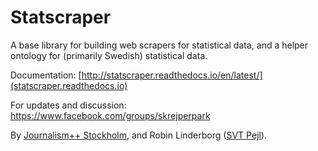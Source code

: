 # Statscraper
A base library for building web scrapers for statistical data, and a helper ontology for (primarily Swedish) statistical data.

Documentation: [http://statscraper.readthedocs.io/en/latest/](statscraper.readthedocs.io)

For updates and discussion: https://www.facebook.com/groups/skrejperpark

By [Journalism++ Stockholm](http://jplusplus.se), and Robin Linderborg ([SVT Pejl](http://svt.se/nyheter)).
